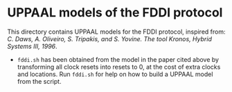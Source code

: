 # UPPAAL models of the FDDI protocol

This directory contains UPPAAL models for the FDDI protocol, inspired from:
*C. Daws, A. Oliveiro, S. Tripakis, and S. Yovine. The tool Kronos, Hybrid 
Systems III, 1996*.

- `fddi.sh` has been obtained from the model in the paper cited above by 
transforming all clock resets into resets to 0, at the cost of extra clocks and
locations. Run `fddi.sh` for help on how to build a UPPAAL model from the 
script.
